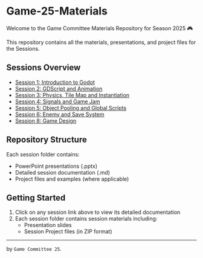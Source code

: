 # Game-25-Materials

Welcome to the Game Committee Materials Repository for Season 2025 🎮

This repository contains all the materials, presentations, and project files for the Sessions.

## Sessions Overview

- [Session 1: Introduction to Godot](./Session%201/session1.md)
- [Session 2: GDScript and Animation](./Session%202/session2.md)
- [Session 3: Physics, Tile Map and Instantiation](./Session%203/session3.md)
- [Session 4: Signals and Game Jam](./Session%204/session4.md)
- [Session 5: Object Pooling and Global Scripts](./Session%205/session5.md)
- [Session 6: Enemy and Save System](./Session%206/session6.md)
  <!-- - [Session 7: Lights](./Session%207/session7.md) -->
- [Session 8: Game Design](./Session%208/session8.md)

## Repository Structure

Each session folder contains:

- PowerPoint presentations (.pptx)
- Detailed session documentation (.md)
- Project files and examples (where applicable)

## Getting Started

1. Click on any session link above to view its detailed documentation
2. Each session folder contains session materials including:
   - Presentation slides
   - Session Project files (in ZIP format)

---

by `Game Committee 25`.
